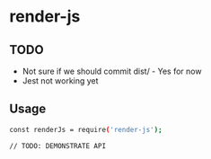 # render-js

## TODO

- Not sure if we should commit dist/ - Yes for now
- Jest not working yet

## Usage

```bash
const renderJs = require('render-js');

// TODO: DEMONSTRATE API
```
